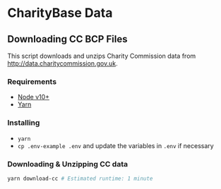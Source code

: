 # CharityBase Data

## Downloading CC BCP Files

This script downloads and unzips Charity Commission data from http://data.charitycommission.gov.uk.

### Requirements

- [Node v10+](https://nodejs.org)
- [Yarn](https://yarnpkg.com)

### Installing

- `yarn`
- `cp .env-example .env` and update the variables in `.env` if necessary

### Downloading & Unzipping CC data

```bash
yarn download-cc # Estimated runtime: 1 minute
```
